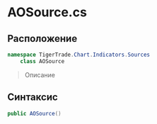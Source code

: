 
# AOSource.cs
## Расположение
```csharp
namespace TigerTrade.Chart.Indicators.Sources  
    class AOSource
```

> Описание

## Синтаксис
```csharp
public AOSource()
```
